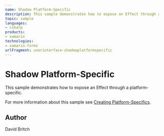 ```yaml
---
name: Shadow Platform-Specific
description: This sample demonstrates how to expose an Effect through a platform-specific. For more information about this sample see Creating Platform-Specifics.
topic: sample
languages:
- csharp
products:
- xamarin
technologies:
- xamarin-forms
urlFragment: userinterface-shadowplatformspecific
---
```

Shadow Platform-Specific
========================

This sample demonstrates how to expose an Effect through a platform-specific.

For more information about this sample see [Creating Platform-Specifics](https://developer.xamarin.com/guides/xamarin-forms/user-interface/platform-specifics/creating/).

Author
------

David Britch
